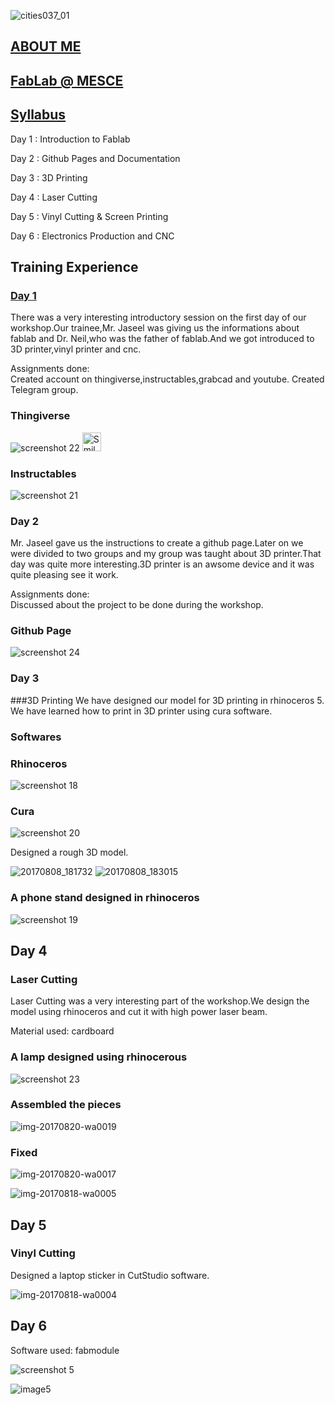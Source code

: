 ![cities037_01](https://user-images.githubusercontent.com/30692817/29886442-ead3be2a-8d6e-11e7-8e50-b9f2c23de535.jpg)


## [ABOUT ME](https://hananaharif22.github.io/aboutme)

## [FabLab @ MESCE](https://hananaharif22.github.io/fablab)

## [Syllabus](https://hananaharif22.github.io/syl)

Day 1 : Introduction to Fablab 

Day 2 : Github Pages and Documentation

Day 3 : 3D Printing
                                
Day 4 : Laser Cutting
                             
Day 5 : Vinyl Cutting & Screen Printing

Day 6 : Electronics Production and CNC


## Training Experience
### [Day 1](https://hananaharif22.github.io/day1)

There was a very interesting introductory session on the first day of our workshop.Our trainee,Mr. Jaseel was giving us the informations about fablab and Dr. Neil,who was the father of fablab.And we got introduced to 3D printer,vinyl printer and cnc.

Assignments done:  
Created account on thingiverse,instructables,grabcad and youtube.
Created Telegram group.

### Thingiverse

![screenshot 22](https://user-images.githubusercontent.com/30692817/29535176-ca645292-866d-11e7-851a-84f48f9f295f.png)
<img src="https://user-images.githubusercontent.com/30692817/29535176-ca645292-866d-11e7-851a-84f48f9f295f.png" alt="Smiley face" height="30" width="30">
### Instructables

![screenshot 21](https://user-images.githubusercontent.com/30692817/29535187-d5130012-866d-11e7-8bf6-e8c48e673f03.png)


### Day 2

Mr. Jaseel gave us the instructions to create a github page.Later on we were divided to two groups and my group was taught about 3D printer.That day was quite more interesting.3D printer is an awsome device and it was quite pleasing see it work.

Assignments done:  
Discussed about the project to be done during the workshop.

### Github Page

![screenshot 24](https://user-images.githubusercontent.com/30692817/29535498-e8f43e2e-866e-11e7-8fd1-ab23b1c3f59d.png)


### Day 3

###3D Printing
We have designed our model for 3D printing in rhinoceros 5. We have learned how to print in 3D printer using cura software.

### Softwares

### Rhinoceros

![screenshot 18](https://user-images.githubusercontent.com/30692817/29535203-dc14d0a2-866d-11e7-9fe8-81a4ecb5f224.png)

### Cura

![screenshot 20](https://user-images.githubusercontent.com/30692817/29535191-d7fda156-866d-11e7-93ed-68ffc0d05a76.png)

Designed a rough 3D model.

![20170808_181732](https://user-images.githubusercontent.com/30692817/29535727-cf7b3e92-866f-11e7-91cf-983aff04b70a.jpg)
![20170808_183015](https://user-images.githubusercontent.com/30692817/29535721-c99a6a7a-866f-11e7-9e15-1a23744040bc.jpg)


### A phone stand designed in rhinoceros


![screenshot 19](https://user-images.githubusercontent.com/30692817/29535197-d9eef4ba-866d-11e7-8a6a-6462ddbf98e1.png)


## Day 4

### Laser Cutting
Laser Cutting was a very interesting part of the workshop.We design the model using rhinoceros and cut it with high power laser beam.

Material used: cardboard

### A lamp designed using rhinocerous

![screenshot 23](https://user-images.githubusercontent.com/30692817/29535308-33cbfbae-866e-11e7-99f9-c4d5d88c9426.png)


### Assembled the pieces

![img-20170820-wa0019](https://user-images.githubusercontent.com/30692817/29534426-ddcb7a34-866a-11e7-9616-98294622b5b5.jpg)

### Fixed

![img-20170820-wa0017](https://user-images.githubusercontent.com/30692817/29534424-dbf39aa2-866a-11e7-8a9f-59cd6c96bc82.jpg)

![img-20170818-wa0005](https://user-images.githubusercontent.com/30692817/29534423-db6a12b4-866a-11e7-8437-c5af07786ef2.jpg)

## Day 5

### Vinyl Cutting
Designed a laptop sticker in CutStudio software.

![img-20170818-wa0004](https://user-images.githubusercontent.com/30692817/29534467-03e92202-866b-11e7-9047-acc7129156b2.jpg)


## Day 6

Software used: fabmodule

![screenshot 5](https://user-images.githubusercontent.com/30692817/29536234-e14f170e-8671-11e7-8acf-d01ff44521b8.png)

![image5](https://user-images.githubusercontent.com/30692817/29534364-9275de08-866a-11e7-90c1-bc4752e2b998.JPG)

